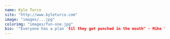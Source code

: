 ```yaml
---
name: Kyle Turco
site: "http://www.kyleturco.com"
image: "images/...jpg"
colorimg: "images/fun-one.jpg"
bio: '"Everyone has a plan 'til they get punched in the mouth" - Mike Tyson'
---
```

